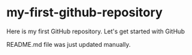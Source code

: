 # my-first-github-repository
Here is my first GitHub repository. Let's get started with GitHub

README.md file was just updated manually.
